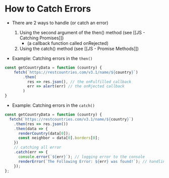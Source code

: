 # How to Catch Errors
* There are 2 ways to handle (or catch an error)
	1) Using the second argument of the then() method (see [[JS - Catching Promises]])
		* (a callback function called onRejected)
	2) Using the catch() method (see [[JS - Promise Methods]])

* Example: Catching errors in the `then()`
```js
const getCountryData = function (country) {
	fetch(`https://restcountries.com/v3.1/name/${country}`)
	    .then(
	      res => res.json(), // the onFulfilled callback
	      err => alert(err) // the onRjected callback
	    )
}
```

* Example: Catching errors in the `catch()`
```js
const getCountryData = function (country) {
  fetch(`https://restcountries.com/v3.1/name/${country}`)
    .then(res => res.json())
    .then(data => {
      renderCountry(data[0]);
      const neighbor = data[0].borders[0];
    })
    // catching all error
    .catch(err => {
      console.error(`${err}`); // logging error to the console
      renderError(`The Following Error: ${err} was found!`); // handling error:             rendering error to the UI with a message for user
    });
};
```